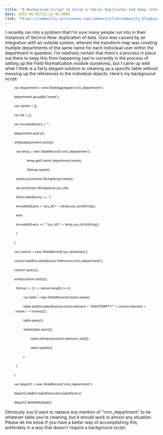 ```yaml
---
title: "A Background Script to Scrub a Tables Duplicates and keep references to them"
date: 2015-06-01T22:21:48.000Z
link: "https://community.servicenow.com/community?id=community_blog&sys_id=f27ce2e1dbd0dbc01dcaf3231f961910"
---
```

<p>I recently ran into a problem that I'm sure many people run into in their instances of Service Now: duplication of data. Ours was caused by an integration with an outside system, wherein the transform map was creating multiple departments of the same name for each individual user within the department in question. I'm relatively certain that there's a process in place out there to keep this from happening (we're currently in the process of setting up the Field Normalization module ourselves), but I came up with what I think is a fairly elegant solution to cleaning up a specific table without messing up the references to the individual objects. Here's my background script:</p><p></p><p style="padding-left: 30px;"><span style="font-size: 8pt; line-height: 1.5em;">var department = new GlideAggregate('cmn_department');</span></p><p style="padding-left: 30px;"><span style="font-size: 8pt; line-height: 1.5em;">department.groupBy('name');</span></p><p style="padding-left: 30px;"><span style="font-size: 8pt; line-height: 1.5em;">var names = [];</span></p><p style="padding-left: 30px;"><span style="font-size: 8pt; line-height: 1.5em;">var ids = [];</span></p><p style="padding-left: 30px;"><span style="font-size: 8pt; line-height: 1.5em;">var encodedQuery = '';</span></p><p style="padding-left: 30px;"></p><p style="padding-left: 30px;"><span style="font-size: 8pt; line-height: 1.5em;">department.query();</span></p><p style="padding-left: 30px;"></p><p style="padding-left: 30px;"><span style="font-size: 8pt; line-height: 1.5em;">while(department.next()){</span></p><p style="padding-left: 30px;"></p><p style="padding-left: 30px;"><span style="font-size: 8pt; line-height: 1.5em;">   var temp = new GlideRecord('cmn_department');</span></p><p style="padding-left: 30px;"><span style="font-size: 8pt; line-height: 1.5em;">               temp.get('name',department.name);</span></p><p style="padding-left: 30px;"></p><p style="padding-left: 30px;"><span style="font-size: 8pt; line-height: 1.5em;">               if(temp.name){</span></p><p style="padding-left: 30px;"></p><p style="padding-left: 30px;"><span style="font-size: 8pt; line-height: 1.5em;">   names.push(new String(temp.name));</span></p><p style="padding-left: 30px;"><span style="font-size: 8pt; line-height: 1.5em;">   ids.push(new String(temp.sys_id));</span></p><p style="padding-left: 30px;"></p><p style="padding-left: 30px;"><span style="font-size: 8pt; line-height: 1.5em;">   if(encodedQuery == '')</span></p><p style="padding-left: 30px;"><span style="font-size: 8pt; line-height: 1.5em;">   encodedQuery = 'sys_id!=' + temp.sys_id.toString();</span></p><p style="padding-left: 30px;"><span style="font-size: 8pt; line-height: 1.5em;">   else</span></p><p style="padding-left: 30px;"><span style="font-size: 8pt; line-height: 1.5em;">   encodedQuery += '^sys_id!=' + temp.sys_id.toString();</span></p><p style="padding-left: 30px;"></p><p style="padding-left: 30px;"><span style="font-size: 8pt; line-height: 1.5em;">   }</span></p><p style="padding-left: 30px;"><span style="font-size: 8pt; line-height: 1.5em;">}</span></p><p style="padding-left: 30px;"></p><p style="padding-left: 30px;"><span style="font-size: 8pt; line-height: 1.5em;">var column = new GlideRecord('sys_dictionary');</span></p><p style="padding-left: 30px;"><span style="font-size: 8pt; line-height: 1.5em;">column.addEncodedQuery('reference=cmn_department');</span></p><p style="padding-left: 30px;"><span style="font-size: 8pt; line-height: 1.5em;">column.query();</span></p><p style="padding-left: 30px;"></p><p style="padding-left: 30px;"><span style="font-size: 8pt; line-height: 1.5em;">while(column.next()){</span></p><p style="padding-left: 30px;"></p><p style="padding-left: 30px;"><span style="font-size: 8pt; line-height: 1.5em;">   for(var i = 0; i &lt; names.length; i++){</span></p><p style="padding-left: 30px;"></p><p style="padding-left: 30px;"><span style="font-size: 8pt; line-height: 1.5em;">           var table = new GlideRecord(column.name);</span></p><p style="padding-left: 30px;"><span style="font-size: 8pt; line-height: 1.5em;">           table.addEncodedQuery(column.element + 'ISNOTEMPTY^' + column.element + '.name=' + names[i]);</span></p><p style="padding-left: 30px;"><span style="font-size: 8pt; line-height: 1.5em;">           table.query();</span></p><p style="padding-left: 30px;"></p><p style="padding-left: 30px;"><span style="font-size: 8pt; line-height: 1.5em;">           while(table.next()){</span></p><p style="padding-left: 30px;"></p><p style="padding-left: 30px;"><span style="font-size: 8pt; line-height: 1.5em;">                   table.setValue(column.element, ids[i]);</span></p><p style="padding-left: 30px;"><span style="font-size: 8pt; line-height: 1.5em;">                   table.update();</span></p><p style="padding-left: 30px;"></p><p style="padding-left: 30px;"><span style="font-size: 8pt; line-height: 1.5em;">           }</span></p><p style="padding-left: 30px;"><span style="font-size: 8pt; line-height: 1.5em;">   }</span></p><p style="padding-left: 30px;"></p><p style="padding-left: 30px;"><span style="font-size: 8pt; line-height: 1.5em;">}</span></p><p style="padding-left: 30px;"></p><p style="padding-left: 30px;"><span style="font-size: 8pt; line-height: 1.5em;">var depart2 = new GlideRecord('cmn_department');</span></p><p style="padding-left: 30px;"><span style="font-size: 8pt; line-height: 1.5em;">depart2.addEncodedQuery(encodedQuery);</span></p><p style="padding-left: 30px;"><span style="font-size: 8pt; line-height: 1.5em;">depart2.deleteMultiple();</span></p><p></p><p>Obviously you'd want to replace any mention of "cmn_department" to be whatever table you're cleaning, but it should work in almost any situation. Please let me know if you have a better way of accomplishing this, preferably in a way that doesn't require a background script.</p>